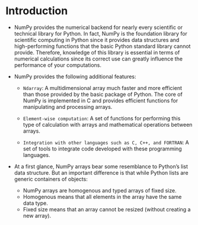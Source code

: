 # Introduction

- NumPy provides the numerical backend for nearly every scientific or technical library for Python. In fact, NumPy is the foundation library for scientific computing in Python since it provides data structures and high-performing functions that the basic Python standard library cannot provide. Therefore, knowledge of this library is essential in terms of numerical calculations since its correct use can greatly influence the performance of your computations.

- NumPy provides the following additional features:
   - `Ndarray`: A multidimensional array much faster and more efficient
than those provided by the basic package of Python. The core of NumPy is implemented in C and provides efficient functions for manipulating and processing arrays.

  - `Element-wise computation`: A set of functions for performing this type of calculation with arrays and mathematical operations between arrays.

  - `Integration with other languages such as C, C++, and FORTRAN`: A
set of tools to integrate code developed with these programming
languages.

- At a first glance, NumPy arrays bear some resemblance to Python’s list data structure. But an important difference is that while Python lists are generic containers of objects:
  - NumPy arrays are homogenous and typed arrays of fixed size.
  - Homogenous means that all elements in the array have the same data type.
  - Fixed size means that an array cannot be resized (without creating a new array).
